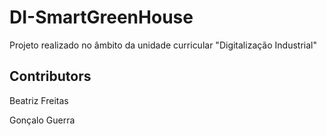 # DI-SmartGreenHouse

Projeto realizado no âmbito da unidade curricular "Digitalização Industrial"

## Contributors

Beatriz Freitas 

Gonçalo Guerra
